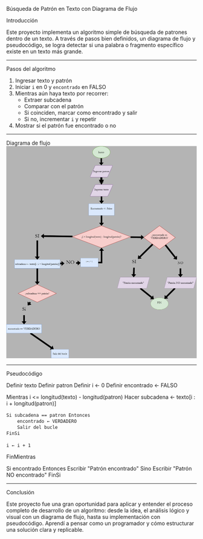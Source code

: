 Búsqueda de Patrón en Texto con Diagrama de Flujo

Introducción

Este proyecto implementa un algoritmo simple de búsqueda de patrones dentro de un texto. A través de pasos bien definidos, un diagrama de flujo y pseudocódigo, se logra detectar si una palabra o fragmento específico existe en un texto más grande.

---

Pasos del algoritmo

1. Ingresar texto y patrón
2. Iniciar `i` en 0 y `encontrado` en FALSO
3. Mientras aún haya texto por recorrer:
   - Extraer subcadena
   - Comparar con el patrón
   - Si coinciden, marcar como encontrado y salir
   - Si no, incrementar `i` y repetir
4. Mostrar si el patrón fue encontrado o no

---

 Diagrama de flujo
![Diagrama de flujo](Diagrama.png)


---

Pseudocódigo

Definir texto
Definir patron
Definir i ← 0
Definir encontrado ← FALSO

Mientras i <= longitud(texto) - longitud(patron) Hacer
    subcadena ← texto[i : i + longitud(patron)]

    Si subcadena == patron Entonces
        encontrado ← VERDADERO
        Salir del bucle
    FinSi

    i ← i + 1
FinMientras

Si encontrado Entonces
    Escribir "Patrón encontrado"
Sino
    Escribir "Patrón NO encontrado"
FinSi

---

 Conclusión

Este proyecto fue una gran oportunidad para aplicar y entender el proceso completo de desarrollo de un algoritmo: desde la idea, el análisis lógico y visual con un diagrama de flujo, hasta su implementación con pseudocódigo. Aprendí a pensar como un programador y cómo estructurar una solución clara y replicable.


